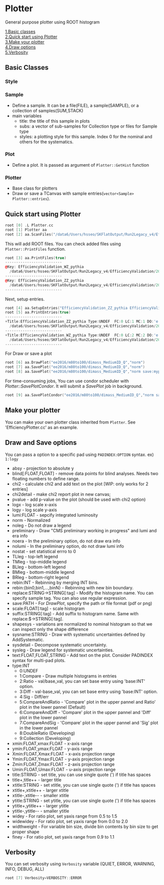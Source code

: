 # Plotter
General purpose plotter using ROOT histogram

[1.Basic classes](#basic-classes)  
[2.Quick start using Plotter](#quick-start-using-plotter)  
[3.Make your plotter](#make-your-plotter)  
[4.Draw options](#draw-options)  
[5.Verbosity](#verbosity)  


## Basic Classes
### Style
### Sample
* Define a sample. It can be a file(FILE), a sample(SAMPLE), or a collection of samples(SUM,STACK)
* main variables
  * title: the title of this sample in plots
  * subs: a vector of sub-samples for Collection type or files for Sample type
  * styles: a plotting style for this sample. Index 0 for the nominal and others for the systematics.
### Plot
* Define a plot. It is passed as argument of `Plotter::GetHist` function
### Plotter
* Base class for plotters
* Draw or save a TCanvas with sample entries(`vector<Sample> Plotter::entries`).
  
## Quick start using Plotter
```c++
root [0] .L Plotter.cc
root [1] Plotter aa
root [2] aa.ScanFiles("/data6/Users/hsseo/SKFlatOutput/Run2Legacy_v4/EfficiencyValidation/2016/")
```
This will add ROOT files. You can check added files using `Plotter::PrintFiles` function.
```c++
root [3] aa.PrintFiles(true)
--------------------------
@Key: EfficiencyValidation_WZ_pythia 
  /data6/Users/hsseo/SKFlatOutput/Run2Legacy_v4/EfficiencyValidation/2016/EfficiencyValidation_WZ_pythia.root 2020-04-21 02:42:45
--------------------------
@Key: EfficiencyValidation_ZZ_pythia 
  /data6/Users/hsseo/SKFlatOutput/Run2Legacy_v4/EfficiencyValidation/2016/EfficiencyValidation_ZZ_pythia.root 2020-04-22 11:07:36
--------------------------
```
Next, setup entries.
```c++
root [4] aa.SetupEntries("EfficiencyValidation_ZZ_pythia EfficiencyValidation_WZ_pythia")
root [5] aa.PrintEntries(true)
--------------------------
+Title:EfficiencyValidation_ZZ_pythia Type:UNDEF  FC:0 LC:1 MC:1 DO:'e hist' 
  /data6/Users/hsseo/SKFlatOutput/Run2Legacy_v4/EfficiencyValidation/2016/EfficiencyValidation_ZZ_pythia.root 2020-04-22 11:07:36
--------------------------
+Title:EfficiencyValidation_WZ_pythia Type:UNDEF  FC:0 LC:2 MC:2 DO:'e hist' 
  /data6/Users/hsseo/SKFlatOutput/Run2Legacy_v4/EfficiencyValidation/2016/EfficiencyValidation_WZ_pythia.root 2020-04-21 02:42:45
--------------------------
```
For Draw or save a plot
```c++
root [6] aa.DrawPlot("ee2016/m80to100/dimass_MediumID_Q","norm")
root [7] aa.SavePlot("ee2016/m80to100/dimass_MediumID_Q","norm")
root [8] aa.SavePlot("ee2016/m80to100/dimass_MediumID_Q","norm save:myplotname.pdf")
```
For time-consuming jobs, You can use condor scheduler with *Plotter::SavePlotCondor*. It will submit a *SavePlot* job in background.
```c++
root [9] aa.SavePlotCondor("ee2016/m80to100/dimass_MediumID_Q","norm save:myplotname.pdf")
```

## Make your plotter
You can make your own plotter class inherited from `Plotter`. See 'EfficiencyPlotter.cc' as an example.

## Draw and Save options
You can pass a option to a specific pad using `PADINDEX:OPTION` syntax. ex) `1:logy`  
* absy - projection to absolute y
* blind[:FLOAT,FLOAT] - remove data points for blind analyses. Needs two floating numbers to define range.
* chi2 - calculate chi2 and add text on the plot [WIP: only works for 2 entries]
* chi2detail - make chi2 report plot in new canvas;
* pvalue - add p-value on the plot (should be used with chi2 option)
* logx - log scale x-axis
* logy - log scale y-axis
* lumi:FLOAT - sepcify integrated luminosity
* norm - Normalized
* noleg - Do not draw a legend
* preliminary - Draw "CMS preliminary working in progress" and lumi and era info
* noera - In the preliminary option, do not draw era info
* nolumi - In the preliminary option, do not draw lumi info
* nostat - set statistical errro to 0
* TLleg - top-left legend
* TMleg - top-middle legend
* BLleg - bottom-left legend
* BMleg - bottom-middle legend
* BRleg - bottom-right legend
* rebin:INT - Rebinning by merging INT bins.
* rebin:{bin0,bin1,...,binN} - Rebinning with new bin boundary.
* replace:STRING->STRING[:tag] - Modify the histogram name. You can specify sample tag. You can also use regular expression.
* save:PATH - For *DrawPlot*, specify the path or file format (pdf or png)
* scale:FLOAT[:tag] - scale histogram
* suffix:STRING[:tag] - Add suffix to histogram name. Same with replace:$->STRING[:tag].
* shapesys - variations are normalized to nominal histogram so that we can inspect only the shape difference
* sysname:STRING - Draw with systematic uncertainties defined by AddSystematic.
* sysdetail - Decompose systematic uncertainty.
* sysleg - Draw legend for systematic uncertainties.
* text:FLOAT,FLOAT,STRING - Add text on the plot. Consider PADINDEX syntax for multi-pad plots.
* type:INT
    * 0:UNDEF
    * 1:Compare - Draw multiple histograms in entries
    * 2:Ratio - val/base_val, you can set base entry using 'base:INT' option. 
    * 3:Diff - val-base_val, you can set base entry using 'base:INT' option.
    * 4:Sig - Diff/err
    * 5:CompareAndRatio - 'Compare' plot in the upper pannel and Ratio' plot in the lower pannel (Default)
    * 6:CompareAndDiff - 'Compare' plot in the upper pannel and 'Diff' plot in the lower pannel
    * 7:CompareAndSig - 'Compare' plot in the upper pannel and 'Sig' plot in the lower pannel 
    * 8:DoubleRatio (Developing)
    * 9:Collection (Developing)
* xmin:FLOAT,xmax:FLOAT - x-axis range
* ymin:FLOAT,ymax:FLOAT - y-axis range
* Xmin:FLOAT,Xmax:FLOAT - x-axis projection range
* Ymin:FLOAT,Ymax:FLOAT - y-axis projection range
* Zmin:FLOAT,Zmax:FLOAT - z-axis projection range
* Umin:FLOAT,Umax:FLOAT - u-axis projection range
* title:STRING - set title, you can use single quote (') if title has spaces
* title+,title++ - larger title
* xtitle:STRING - set xtitle, you can use single quote (') if title has spaces
* xtitle+,xtitle++ - larger xtitle
* xtitle-,xtitle-- - smaller xtitle
* ytitle:STRING - set ytitle, you can use single quote (') if title has spaces
* ytitle+,ytitle++ - larger ytitle
* ytitle-,ytitle-- - smaller ytitle
* widey - For ratio plot, set yaxis range from 0.5 to 1.5
* widewidey - For ratio plot, set yaxis range from 0.0 to 2.0
* widthweight - For variable bin size, divide bin contents by bin size to get proper shape
* finey - For ratio plot, set yaxis range from 0.9 to 1.1
  
## Verbosity
You can set verbosity using `Verbosity` variable (QUIET, ERROR, WARNING, INFO, DEBUG, ALL)
```c++
root [7] Verbosity=VERBOSITY::ERROR
```




